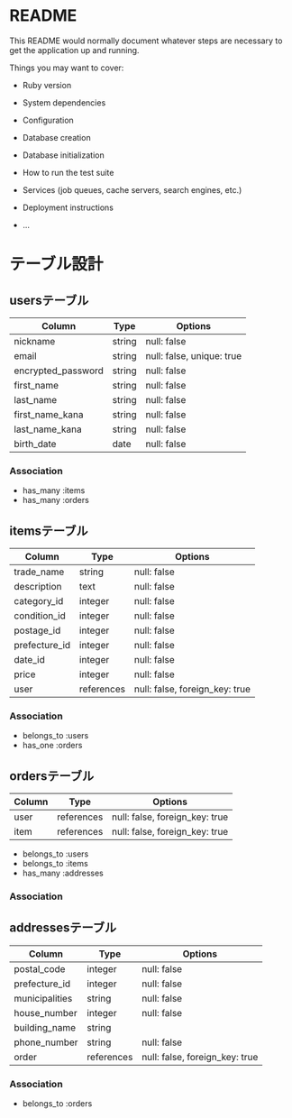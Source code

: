 # README

This README would normally document whatever steps are necessary to get the
application up and running.

Things you may want to cover:

* Ruby version

* System dependencies

* Configuration

* Database creation

* Database initialization

* How to run the test suite

* Services (job queues, cache servers, search engines, etc.)

* Deployment instructions

* ...

# テーブル設計

## usersテーブル

| Column              | Type   | Options                   | 
| ------------------- | ------ | ------------------------- | 
| nickname            | string | null: false               | 
| email               | string | null: false, unique: true | 
| encrypted_password  | string | null: false               | 
| first_name          | string | null: false               | 
| last_name           | string | null: false               | 
| first_name_kana     | string | null: false               | 
| last_name_kana      | string | null: false               | 
| birth_date          | date   | null: false               | 

### Association

- has_many :items
- has_many :orders


## itemsテーブル

| Column        | Type       | Options                        | 
| ------------- | ---------- | ------------------------------ | 
| trade_name    | string     | null: false                    | 
| description   | text       | null: false                    | 
| category_id   | integer    | null: false                    | 
| condition_id  | integer    | null: false                    | 
| postage_id    | integer    | null: false                    | 
| prefecture_id | integer    | null: false                    | 
| date_id       | integer    | null: false                    | 
| price         | integer    | null: false                    | 
| user          | references | null: false, foreign_key: true | 

### Association

- belongs_to :users
- has_one :orders


## ordersテーブル

| Column  | Type       | Options                        | 
| ------- | ---------- | ------------------------------ | 
| user    | references | null: false, foreign_key: true | 
| item    | references | null: false, foreign_key: true | 

- belongs_to :users
- belongs_to :items
- has_many :addresses


### Association

## addressesテーブル

| Column         | Type       | Options                        | 
| -------------- | ---------- | ------------------------------ | 
| postal_code    | integer    | null: false                    | 
| prefecture_id  | integer    | null: false                    | 
| municipalities | string     | null: false                    | 
| house_number   | integer    | null: false                    | 
| building_name  | string     |                                | 
| phone_number   | string     | null: false                    | 
| order          | references | null: false, foreign_key: true | 

### Association

- belongs_to :orders